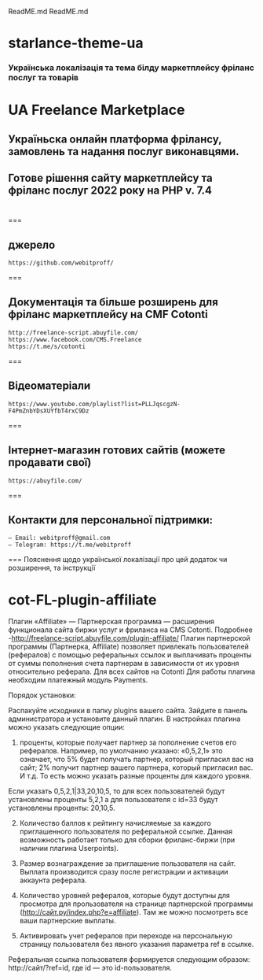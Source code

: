 ReadME.md
ReadME.md
# starlance-theme-ua
### Українська локалізація та тема білду маркетплейсу фріланс послуг та товарів
# UA Freelance Marketplace
## Україньска онлайн платформа фрілансу, замовлень та надання послуг виконавцями. 
## Готове рішення сайту маркетплейсу та фріланс послуг 2022 року на PHP v. 7.4
# 


===
## джерело
	https://github.com/webitproff/
===
## Документація та більше розширень для фріланс маркетплейсу на CMF Cotonti
	http://freelance-script.abuyfile.com/
	https://www.facebook.com/CMS.Freelance
	https://t.me/s/cotonti
===
## Вiдеоматеріали
	https://www.youtube.com/playlist?list=PLLJqscgzN-F4PmZnbYDsXUYfbT4rxC9Dz
===
## Інтернет-магазин готових сайтів (можете продавати свої)
	https://abuyfile.com/
===
## Контакти для персональної підтримки:
	— Email: webitproff@gmail.com
	— Telegram: https://t.me/webitproff
===
Пояснення щодо української локалізації про цей додаток чи розширення, та інструкції 


# 


# cot-FL-plugin-affiliate
Плагин «Affiliate» — Партнерская программа — расширения функционала сайта биржи услуг и фриланса на CMS Cotonti.
Подробнее -http://freelance-script.abuyfile.com/plugin-affiliate/
Плагин партнерской программы (Партнерка, Affiliate) позволяет привлекать пользователей (рефералов) с помощью реферальных ссылок и выплачивать проценты от суммы пополнения счета партнерам в зависимости от их уровня относительно реферала.
Для всех сайтов на Cotonti
Для работы плагина необходим платежный модуль Payments.

Порядок установки:

Распакуйте исходники в папку plugins вашего сайта.
Зайдите в панель администратора и установите данный плагин.
В настройках плагина можно указать следующие опции:

1) проценты, которые получает партнер за пополнение счетов его рефералов. Например, по умолчанию указано: «0,5,2,1» это означает, что 5% будет получать партнер, который пригласил вас на сайт; 2% получит партнер вашего партнера, который пригласил вас. И т.д. То есть можно указать разные проценты для каждого уровня.

Если указать 0,5,2,1|33,20,10,5, то для всех пользователей будут установлены проценты 5,2,1 а для пользователя с id=33 будут установлены проценты: 20,10,5.

2) Количество баллов к рейтингу начисляемые за каждого приглашенного пользователя по реферальной ссылке. Данная возможность работает только для сборки фриланс-биржи (при наличии плагина Userpoints).

3) Размер вознаграждение за приглашение пользователя на сайт. Выплата производится сразу после регистрации и активации аккаунта реферала.

4) Количество уровней рефералов, которые будут доступны для просмотра для прользователя на странице партнерской программы (http://сайт.ру/index.php?e=affiliate). Там же можно посмотреть все ваши партнерские выплаты.

5) Активировать учет рефералов при переходе на персональную страницу пользователя без явного указания параметра ref в ссылке.

Реферальная ссылка пользователя формируется следующим образом: http://сайт/?ref=id, где id — это id-пользователя.
